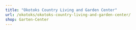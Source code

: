 ```yaml
---
title: "Okotoks Country Living and Garden Center"
url: /okotoks/okotoks-country-living-and-garden-center/
shop: Garten-Center
---
```

